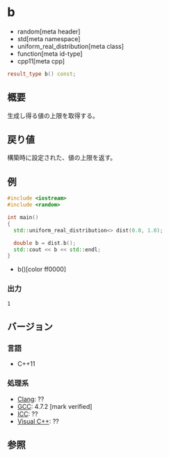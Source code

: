 # b
* random[meta header]
* std[meta namespace]
* uniform_real_distribution[meta class]
* function[meta id-type]
* cpp11[meta cpp]

```cpp
result_type b() const;
```

## 概要
生成し得る値の上限を取得する。


## 戻り値
構築時に設定された、値の上限を返す。


## 例
```cpp example
#include <iostream>
#include <random>

int main()
{
  std::uniform_real_distribution<> dist(0.0, 1.0);

  double b = dist.b();
  std::cout << b << std::endl;
}
```
* b()[color ff0000]

### 出力
```
1
```

## バージョン
### 言語
- C++11

### 処理系
- [Clang](/implementation.md#clang): ??
- [GCC](/implementation.md#gcc): 4.7.2 [mark verified]
- [ICC](/implementation.md#icc): ??
- [Visual C++](/implementation.md#visual_cpp): ??


## 参照


